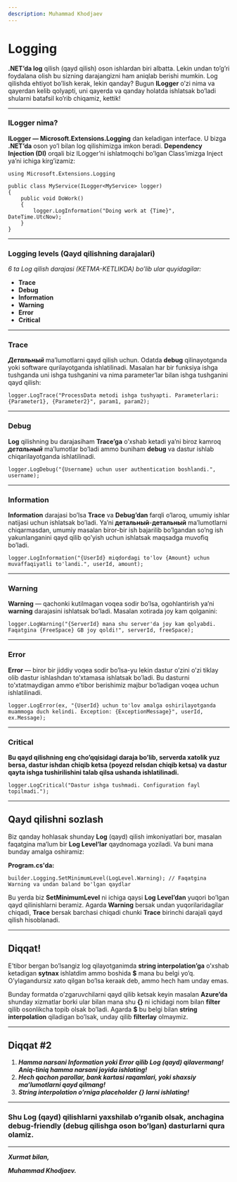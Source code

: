 ```yaml
---
description: Muhammad Khodjaev
---
```


# Logging

**.NET’da log**  qilish (qayd qilish) oson ishlardan biri albatta. Lekin undan to’g’ri foydalana olish bu sizning darajangizni ham aniqlab berishi mumkin. Log qilishda ehtiyot bo’lish kerak, lekin qanday? Bugun **ILogger**  o’zi nima va qayerdan kelib qolyapti, uni qayerda va qanday holatda ishlatsak bo’ladi shularni batafsil ko’rib chiqamiz, kettik!

----------

### ILogger nima?

**ILogger — Microsoft.Extensions.Logging**  dan keladigan interface. U bizga **.NET’da**  oson yo’l bilan log qilishimizga imkon beradi.  **Dependency Injection (DI)** orqali biz ILogger’ni ishlatmoqchi bo’lgan Class’imizga Inject ya’ni ichiga kirg’izamiz:

```
using Microsoft.Extensions.Logging

public class MyService(ILogger<MyService> logger)
{
	public void DoWork()
    {
        logger.LogInformation("Doing work at {Time}", DateTime.UtcNow);
    }
}
```
----------

### Logging levels (Qayd qilishning darajalari)

_6 ta Log qilish darajasi (KETMA-KETLIKDA) bo’lib ular quyidagilar:_

-   **Trace**
-   **Debug**
-   **Information**
-   **Warning**
-   **Error**
-   **Critical**

----------

### Trace

**_Детальный_**  ma’lumotlarni qayd qilish uchun. Odatda  **debug** qilinayotganda yoki software qurilayotganda ishlatilinadi. Masalan har bir funksiya ishga tushganda uni ishga tushganini va nima parameter’lar bilan ishga tushganini qayd qilish:

```
logger.LogTrace("ProcessData metodi ishga tushyapti. Parameterlari: {Parameter1}, {Parameter2}", param1, param2);
```
----------

### Debug

**Log** qilishning bu darajasiham  **Trace’ga** o’xshab ketadi ya’ni biroz kamroq  **_детальный_**  ma’lumotlar bo’ladi ammo buniham  **debug** va dastur ishlab chiqarilayotganda ishlatilinadi.
```
logger.LogDebug("{Username} uchun user authentication boshlandi.", username);
```
----------

### Information

**Information** darajasi bo’lsa  **Trace** va  **Debug’dan** farqli o’laroq, umumiy ishlar natijasi uchun ishlatsak bo’ladi. Ya’ni  **детальный**-**детальный** ma’lumotlarni chiqarmasdan, umumiy masalan biror-bir ish bajarilib bo’lgandan so’ng ish yakunlanganini qayd qilib qo’yish uchun ishlatsak maqsadga muvofiq bo’ladi.
```
logger.LogInformation("{UserId} miqdordagi to'lov {Amount} uchun muvaffaqiyatli to'landi.", userId, amount);
```
----------

### Warning

**Warning** — qachonki kutilmagan voqea sodir bo’lsa, ogohlantirish ya’ni  **warning** darajasini ishlatsak bo’ladi. Masalan xotirada joy kam qolganini:
```
logger.LogWarning("{ServerId} mana shu server'da joy kam qolyabdi. Faqatgina {FreeSpace} GB joy qoldi!", serverId, freeSpace);
```
----------

### Error

**Error** — biror bir jiddiy voqea sodir bo’lsa-yu lekin dastur o’zini o’zi tiklay olib dastur ishlashdan to’xtamasa ishlatsak bo’ladi. Bu dasturni to’xtatmaydigan ammo e’tibor berishimiz majbur bo’ladigan voqea uchun ishlatilinadi.
```
logger.LogError(ex, "{UserId} uchun to'lov amalga oshirilayotganda muammoga duch kelindi. Exception: {ExceptionMessage}", userId, ex.Message);
```
----------

### Critical

**Bu qayd qilishning eng cho’qqisidagi daraja bo’lib, serverda xatolik yuz bersa, dastur ishdan chiqib ketsa (poyezd relsdan chiqib ketsa) va dastur qayta ishga tushirilishini talab qilsa ushanda ishlatilinadi.**
```
logger.LogCritical("Dastur ishga tushmadi. Configuration fayl topilmadi.");
```
----------

## Qayd qilishni sozlash

Biz qanday hohlasak shunday  **Log** (qayd) qilish imkoniyatlari bor, masalan faqatgina ma’lum bir  **Log Level’lar** qaydnomaga yoziladi. Va buni mana bunday amalga oshiramiz:

**Program.cs'da:**
```
builder.Logging.SetMinimumLevel(LogLevel.Warning); // Faqatgina Warning va undan baland bo'lgan qaydlar
```

Bu yerda biz  **SetMinimumLevel** ni ichiga qaysi  **Log Level’dan** yuqori bo’lgan qayd qilinishlarni beramiz. Agarda  **Warning** bersak undan yuqorilaridagilar chiqadi,  **Trace** bersak barchasi chiqadi chunki  **Trace** birinchi darajali qayd qilish hisoblanadi.

----------

## Diqqat!

E’tibor bergan bo’lsangiz log qilayotganimda **string interpolation’ga**  o’xshab ketadigan  **sytnax** ishlatdim ammo boshida  **$** mana bu belgi yo’q. O’ylagandursiz xato qilgan bo’lsa keraak deb, ammo hech ham unday emas.

Bunday formatda o’zgaruvchilarni qayd qilib ketsak keyin masalan  **Azure’da** shunday xizmatlar borki ular bilan mana shu  **{}** ni ichidagi nom bilan  **filter** qilib osonlikcha topib olsak bo’ladi. Agarda  **$**  bu belgi bilan  **string interpolation**  qiladigan bo’lsak, unday qilib  **filterlay** olmaymiz.

----------

## Diqqat #2

1.  **_Hamma narsani Information yoki Error qilib Log (qayd) qilavermang! Aniq-tiniq hamma narsani joyida ishlating!_**
2.  **_Hech qachon parollar, bank kartasi raqamlari, yoki shaxsiy ma’lumotlarni qayd qilmang!_**
3.  **_String interpolation o’rniga placeholder {} larni ishlating!_**

----------

### Shu Log (qayd) qilishlarni yaxshilab o’rganib olsak, anchagina debug-friendly (debug qilishga oson bo’lgan) dasturlarni qura olamiz.

----------

**_Xurmat bilan,_**

**_Muhammad Khodjaev._**
